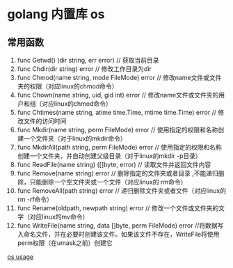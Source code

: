 # golang 内置库 os

## 常用函数

1. func Getwd() (dir string, err error) // 获取当前目录
2. func Chdir(dir string) error // 修改工作目录为dir
3. func Chmod(name string, mode FileMode) error // 修改name文件或文件夹的权限（对应linux的chmod命令）
4. func Chown(name string, uid, gid int) error // 修改name文件或文件夹的用户和组（对应linux的chmod命令）
5. func Chtimes(name string, atime time.Time, mtime time.Time) error // 修改文件的访问时间
6. func Mkdir(name string, perm FileMode) error // 使用指定的权限和名称创建一个文件夹（对于linux的mkdir命令）
7. func MkdirAll(path string, perm FileMode) error // 使用指定的权限和名称创建一个文件夹，并自动创建父级目录（对于linux的mkdir -p目录）
8. func ReadFile(name string) ([]byte, error)  // 读取文件并返回文件内容 
9. func Remove(name string) error // 删除指定的文件夹或者目录 ,不能递归删除，只能删除一个空文件夹或一个文件（对应linux的 rm命令）
10. func RemoveAll(path string) error // 递归删除文件夹或者文件（对应linux的rm -rf命令）
11. func Rename(oldpath, newpath string) error // 修改一个文件或文件夹的文字（对应linux的mv命令）
12. func WriteFile(name string, data []byte, perm FileMode) error  //将数据写入命名文件，并在必要时创建该文件。如果该文件不存在，WriteFile将使用perm权限（在umask之前）创建它


[os usage](https://pkg.go.dev/os)